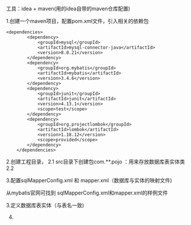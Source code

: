 

工具：idea + maven(用的idea自带的maven仓库配置)

1.创建一个maven项目，配置pom.xml文件，引入相关的依赖包

```
<dependencies>
        <dependency>
            <groupId>mysql</groupId>
            <artifactId>mysql-connector-java</artifactId>
            <version>8.0.21</version>
        </dependency>
        <dependency>
            <groupId>org.mybatis</groupId>
            <artifactId>mybatis</artifactId>
            <version>3.4.6</version>
        </dependency>
        <dependency>
            <groupId>junit</groupId>
            <artifactId>junit</artifactId>
            <version>4.13.1</version>
            <scope>test</scope>
        </dependency>
        <dependency>
            <groupId>org.projectlombok</groupId>
            <artifactId>lombok</artifactId>
            <version>1.18.12</version>
            <scope>provided</scope>
        </dependency>
    </dependencies>
```

2.创建工程目录，
  2.1 src目录下创建包com.**.pojo ：用来存放数据库表实体类
  2.2 

3.配置sqlMapperConfig.xml 和 mapper.xml（数据库与实体的映射文件)

从mybatis官网可找到 sqlMapperConfig.xml和mapper.xml的样例文件

3.定义数据库表实体（与表名一致)

4.
